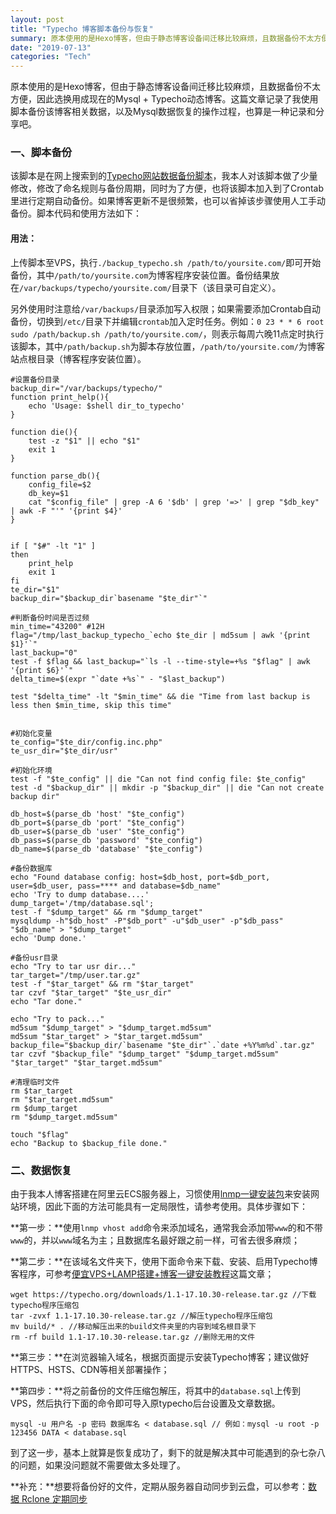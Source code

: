 ```yaml
---
layout: post
title: "Typecho 博客脚本备份与恢复"
summary: 原本使用的是Hexo博客，但由于静态博客设备间迁移比较麻烦，且数据备份不太方便，因此选换用成现在的Mysql + Typecho动态博客。这篇文章记录了我使用脚本备份该博客相关数据，以及Mysql数据恢复的操作过程，也算是一种记录和分享吧。
date: "2019-07-13"
categories: "Tech"
---
```


原本使用的是Hexo博客，但由于静态博客设备间迁移比较麻烦，且数据备份不太方便，因此选换用成现在的Mysql + Typecho动态博客。这篇文章记录了我使用脚本备份该博客相关数据，以及Mysql数据恢复的操作过程，也算是一种记录和分享吧。

### 一、脚本备份

该脚本是在网上搜索到的[Typecho网站数据备份脚本](https://www.typechodev.com/plugin/521.html)，我本人对该脚本做了少量修改，修改了命名规则与备份周期，同时为了方便，也将该脚本加入到了Crontab里进行定期自动备份。如果博客更新不是很频繁，也可以省掉该步骤使用人工手动备份。脚本代码和使用方法如下：

#### 用法：

上传脚本至VPS，执行`./backup_typecho.sh /path/to/yoursite.com/`即可开始备份，其中`/path/to/yoursite.com`为博客程序安装位置。备份结果放在`/var/backups/typecho/yoursite.com/`目录下（该目录可自定义）。

另外使用时注意给`/var/backups/`目录添加写入权限；如果需要添加Crontab自动备份，切换到`/etc/`目录下并编辑`crontab`加入定时任务。例如：`0 23 * * 6 root sudo /path/backup.sh /path/to/yoursite.com/`，则表示每周六晚11点定时执行该脚本，其中`/path/backup.sh`为脚本存放位置，`/path/to/yoursite.com/`为博客站点根目录（博客程序安装位置）。

```
#设置备份目录
backup_dir="/var/backups/typecho/"
function print_help(){
    echo 'Usage: $shell dir_to_typecho'
}

function die(){
    test -z "$1" || echo "$1"
    exit 1
}

function parse_db(){
    config_file=$2
    db_key=$1
    cat "$config_file" | grep -A 6 '$db' | grep '=>' | grep "$db_key" | awk -F "'" '{print $4}'
}


if [ "$#" -lt "1" ] 
then
    print_help
    exit 1
fi
te_dir="$1"
backup_dir="$backup_dir`basename "$te_dir"`"

#判断备份时间是否过频
min_time="43200" #12H
flag="/tmp/last_backup_typecho_`echo $te_dir | md5sum | awk '{print $1}'`"
last_backup="0"
test -f $flag && last_backup="`ls -l --time-style=+%s "$flag" | awk '{print $6}'`"
delta_time=$(expr "`date +%s`" - "$last_backup")

test "$delta_time" -lt "$min_time" && die "Time from last backup is less then $min_time, skip this time"


#初始化变量
te_config="$te_dir/config.inc.php"
te_usr_dir="$te_dir/usr"

#初始化环境
test -f "$te_config" || die "Can not find config file: $te_config"
test -d "$backup_dir" || mkdir -p "$backup_dir" || die "Can not create backup dir"

db_host=$(parse_db 'host' "$te_config")
db_port=$(parse_db 'port' "$te_config")
db_user=$(parse_db 'user' "$te_config")
db_pass=$(parse_db 'password' "$te_config")
db_name=$(parse_db 'database' "$te_config")

#备份数据库
echo "Found database config: host=$db_host, port=$db_port, user=$db_user, pass=**** and database=$db_name"
echo 'Try to dump database....'
dump_target='/tmp/database.sql';
test -f "$dump_target" && rm "$dump_target"
mysqldump -h"$db_host" -P"$db_port" -u"$db_user" -p"$db_pass" "$db_name" > "$dump_target"
echo 'Dump done.'

#备份usr目录
echo "Try to tar usr dir..."
tar_target="/tmp/user.tar.gz"
test -f "$tar_target" && rm "$tar_target"
tar czvf "$tar_target" "$te_usr_dir"
echo "Tar done."

echo "Try to pack..."
md5sum "$dump_target" > "$dump_target.md5sum"
md5sum "$tar_target" > "$tar_target.md5sum"
backup_file="$backup_dir/`basename "$te_dir"`.`date +%Y%m%d`.tar.gz"
tar czvf "$backup_file" "$dump_target" "$dump_target.md5sum" "$tar_target" "$tar_target.md5sum"

#清理临时文件
rm $tar_target
rm "$tar_target.md5sum"
rm $dump_target
rm "$dump_target.md5sum"

touch "$flag"
echo "Backup to $backup_file done."
```

### 二、数据恢复

由于我本人博客搭建在阿里云ECS服务器上，习惯使用[lnmp一键安装包](https://lnmp.org/notice/lnmp-v1-6.html)来安装网站环境，因此下面的方法可能具有一定局限性，请参考使用。具体步骤如下：

**第一步：**使用`lnmp vhost add`命令来添加域名，通常我会添加带`www`的和不带`www`的，并以`www`域名为主；且数据库名最好跟之前一样，可省去很多麻烦；

**第二步：**在该域名文件夹下，使用下面命令来下载、安装、启用Typecho博客程序，可参考[便宜VPS+LAMP搭建+博客一键安装教程](https://www.seoimo.com/wordpress-vps/#add-domain-name)这篇文章；

```
wget https://typecho.org/downloads/1.1-17.10.30-release.tar.gz //下载typecho程序压缩包
tar -zvxf 1.1-17.10.30-release.tar.gz //解压typecho程序压缩包
mv build/* . //移动解压出来的build文件夹里的内容到域名根目录下
rm -rf build 1.1-17.10.30-release.tar.gz //删除无用的文件
```

**第三步：**在浏览器输入域名，根据页面提示安装Typecho博客；建议做好HTTPS、HSTS、CDN等相关部署操作；

**第四步：**将之前备份的文件压缩包解压，将其中的`database.sql`上传到VPS，然后执行下面的命令即可导入原typecho后台设置及文章数据。

```
mysql -u 用户名 -p 密码 数据库名 < database.sql // 例如：mysql -u root -p 123456 DATA < database.sql
```

到了这一步，基本上就算是恢复成功了，剩下的就是解决其中可能遇到的杂七杂八的问题，如果没问题就不需要做太多处理了。

**补充：**想要将备份好的文件，定期从服务器自动同步到云盘，可以参考：[数据 Rclone 定期同步](https://blog.chiloh.cn//2021-05-09/rclone-sync-database.html)
